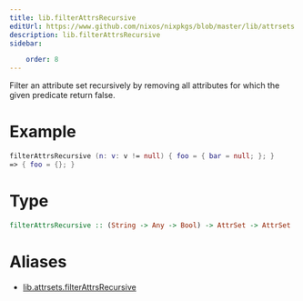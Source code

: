 ```yaml
---
title: lib.filterAttrsRecursive
editUrl: https://www.github.com/nixos/nixpkgs/blob/master/lib/attrsets.nix#L409C5
description: lib.filterAttrsRecursive
sidebar:

    order: 8
---
```


Filter an attribute set recursively by removing all attributes for
which the given predicate return false.

# Example

```nix
filterAttrsRecursive (n: v: v != null) { foo = { bar = null; }; }
=> { foo = {}; }
```

# Type

```haskell
filterAttrsRecursive :: (String -> Any -> Bool) -> AttrSet -> AttrSet
```


# Aliases

- [lib.attrsets.filterAttrsRecursive](/nix-doc-comments/reference/lib/attrsets/lib-attrsets-filterAttrsRecursive)


